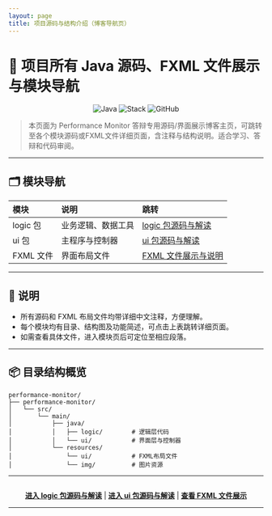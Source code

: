 ```yaml
---
layout: page
title: 项目源码与结构介绍（博客导航页）
---
```


# 🌟 项目所有 Java 源码、FXML 文件展示与模块导航

<div align="center" style="margin-bottom: 1em;">
  <img src="https://img.shields.io/badge/Java-PerformanceMonitor-blue?logo=java" alt="Java" style="max-width:120px;">
  <img src="https://img.shields.io/badge/技术栈-JavaFX%20%7C%20OSHI%20%7C%20SQLite-green" alt="Stack" style="max-width:200px;">
  <img src="https://img.shields.io/badge/开源-GitHub-brightgreen" alt="GitHub" style="max-width:120px;">
</div>

> 本页面为 Performance Monitor 答辩专用源码/界面展示博客主页，可跳转至各个模块源码或FXML文件详细页面，含注释与结构说明。适合学习、答辩和代码审阅。

---

## 🗂️ 模块导航

| 模块 | 说明 | 跳转 |
|:----|:-----|:-----|
| logic 包 | 业务逻辑、数据工具 | [logic 包源码与解读](code_logic.md) |
| ui 包 | 主程序与控制器 | [ui 包源码与解读](code_ui.md) |
| FXML 文件 | 界面布局文件 | [FXML 文件展示与说明](code_fxml.md) |

---

## 📝 说明

- 所有源码和 FXML 布局文件均带详细中文注释，方便理解。
- 每个模块均有目录、结构图及功能简述，可点击上表跳转详细页面。
- 如需查看具体文件，进入模块页后可定位至相应段落。

---

## 📦 目录结构概览

```text
performance-monitor/
├── performance-monitor/
│   └── src/
│       └── main/
│           ├── java/
│           │   ├── logic/        # 逻辑层代码
│           │   └── ui/           # 界面层与控制器
│           └── resources/
│               └── ui/           # FXML布局文件
│               └── img/          # 图片资源
```

---

<div align="center" style="margin-top:2em;">
  <a href="code_logic.md"><b>进入 logic 包源码与解读</b></a> |
  <a href="code_ui.md"><b>进入 ui 包源码与解读</b></a> |
  <a href="code_fxml.md"><b>查看 FXML 文件展示</b></a>
</div>

---

